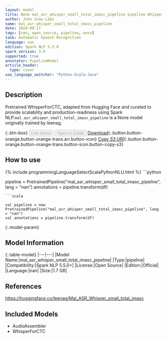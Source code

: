 ```yaml
---
layout: model
title: None mal_asr_whisper_small_total_imasc_pipeline pipeline WhisperForCTC from leenag
author: John Snow Labs
name: mal_asr_whisper_small_total_imasc_pipeline
date: 2024-09-17
tags: [nan, open_source, pipeline, onnx]
task: Automatic Speech Recognition
language: nan
edition: Spark NLP 5.5.0
spark_version: 3.0
supported: true
annotator: PipelineModel
article_header:
  type: cover
use_language_switcher: "Python-Scala-Java"
---
```


## Description

Pretrained WhisperForCTC, adapted from Hugging Face and curated to provide scalability and production-readiness using Spark NLP.`mal_asr_whisper_small_total_imasc_pipeline` is a None model originally trained by leenag.

{:.btn-box}
<button class="button button-orange" disabled>Live Demo</button>
<button class="button button-orange" disabled>Open in Colab</button>
[Download](https://s3.amazonaws.com/auxdata.johnsnowlabs.com/public/models/mal_asr_whisper_small_total_imasc_pipeline_nan_5.5.0_3.0_1726571148641.zip){:.button.button-orange.button-orange-trans.arr.button-icon}
[Copy S3 URI](s3://auxdata.johnsnowlabs.com/public/models/mal_asr_whisper_small_total_imasc_pipeline_nan_5.5.0_3.0_1726571148641.zip){:.button.button-orange.button-orange-trans.button-icon.button-copy-s3}

## How to use



<div class="tabs-box" markdown="1">
{% include programmingLanguageSelectScalaPythonNLU.html %}
```python

pipeline = PretrainedPipeline("mal_asr_whisper_small_total_imasc_pipeline", lang = "nan")
annotations =  pipeline.transform(df)   

```
```scala

val pipeline = new PretrainedPipeline("mal_asr_whisper_small_total_imasc_pipeline", lang = "nan")
val annotations = pipeline.transform(df)

```
</div>

{:.model-param}
## Model Information

{:.table-model}
|---|---|
|Model Name:|mal_asr_whisper_small_total_imasc_pipeline|
|Type:|pipeline|
|Compatibility:|Spark NLP 5.5.0+|
|License:|Open Source|
|Edition:|Official|
|Language:|nan|
|Size:|1.7 GB|

## References

https://huggingface.co/leenag/Mal_ASR_Whisper_small_total_imasc

## Included Models

- AudioAssembler
- WhisperForCTC